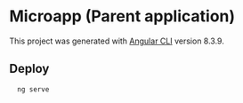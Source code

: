 # Microapp (Parent application)

This project was generated with [Angular CLI](https://github.com/angular/angular-cli) version 8.3.9.

## Deploy 

      ng serve

